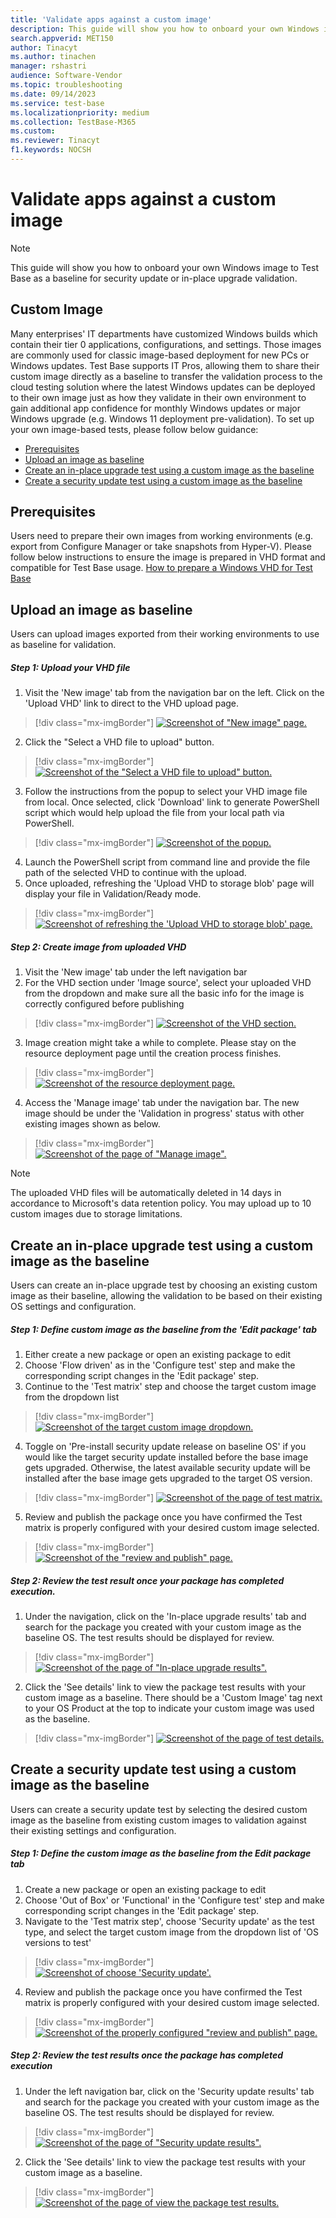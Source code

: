 ```yaml
---
title: 'Validate apps against a custom image'
description: This guide will show you how to onboard your own Windows image to Test Base as a baseline for security update or in-place upgrade validation.
search.appverid: MET150
author: Tinacyt
ms.author: tinachen
manager: rshastri
audience: Software-Vendor
ms.topic: troubleshooting
ms.date: 09/14/2023
ms.service: test-base
ms.localizationpriority: medium
ms.collection: TestBase-M365
ms.custom:
ms.reviewer: Tinacyt
f1.keywords: NOCSH
---
```


# Validate apps against a custom image
> [!NOTE]
> This guide will show you how to onboard your own Windows image to Test Base as a baseline for security update or in-place upgrade validation.

## Custom Image
Many enterprises' IT departments have customized Windows builds which contain their tier 0 applications, configurations, and settings. Those images are commonly used for classic image-based deployment for new PCs or Windows updates.
Test Base supports IT Pros, allowing them to share their custom image directly as a baseline to transfer the validation process to the cloud testing solution where the latest Windows updates can be deployed to their own image just as how they validate in their own environment to gain additional app confidence for monthly Windows updates or major Windows upgrade (e.g. Windows 11 deployment pre-validation).
To set up your own image-based tests, please follow below guidance:
* [Prerequisites](#prerequisites)
* [Upload an image as baseline](#uploadanimageasbaseline)
* [Create an in-place upgrade test using a custom image as the baseline](#createinplaceupgrade)
* [Create a security update test using a custom image as the baseline](#createsecurityupgrade)

## <a name="prerequisites"></a>Prerequisites
Users need to prepare their own images from working environments (e.g. export from Configure Manager or take snapshots from Hyper-V). Please follow below instructions to ensure the image is prepared in VHD format and compatible for Test Base usage.
[How to prepare a Windows VHD for Test Base](prepare-testbase-vhd-file.md)

## <a name="uploadanimageasbaseline"></a>Upload an image as baseline
Users can upload images exported from their working environments to use as baseline for validation.

##### Step 1: Upload your VHD file
1. Visit the 'New image' tab from the navigation bar on the left. Click on the 'Upload VHD' link to direct to the VHD upload page.
> [!div class="mx-imgBorder"]
> [![Screenshot of "New image" page.](Media/Validate_apps_against_a_custom_image_1.png)](Media/Validate_apps_against_a_custom_image_1.png#lightbox)

2. Click the "Select a VHD file to upload" button.
> [!div class="mx-imgBorder"]
> [![Screenshot of the "Select a VHD file to upload" button.](Media/Validate_apps_against_a_custom_image_2.png)](Media/Validate_apps_against_a_custom_image_2.png#lightbox)

3. Follow the instructions from the popup to select your VHD image file from local. Once selected, click 'Download' link to generate PowerShell script which would help upload the file from your local path via PowerShell.
> [!div class="mx-imgBorder"]
> [![Screenshot of the popup.](Media/Validate_apps_against_a_custom_image_3.png)](Media/Validate_apps_against_a_custom_image_3.png#lightbox)

4. Launch the PowerShell script from command line and provide the file path of the selected VHD to continue with the upload.
5. Once uploaded, refreshing the 'Upload VHD to storage blob' page will display your file in Validation/Ready mode.
> [!div class="mx-imgBorder"]
> [![Screenshot of refreshing the 'Upload VHD to storage blob' page.](Media/Validate_apps_against_a_custom_image_4.png)](Media/Validate_apps_against_a_custom_image_4.png#lightbox)

##### Step 2: Create image from uploaded VHD
1. Visit the 'New image' tab under the left navigation bar
2. For the VHD section under 'Image source', select your uploaded VHD from the dropdown and make sure all the basic info for the image is correctly configured before publishing
> [!div class="mx-imgBorder"]
> [![Screenshot of the VHD section.](Media/Validate_apps_against_a_custom_image_5.png)](Media/Validate_apps_against_a_custom_image_5.png#lightbox)

3. Image creation might take a while to complete. Please stay on the resource deployment page until the creation process finishes.
> [!div class="mx-imgBorder"]
> [![Screenshot of the resource deployment page.](Media/Validate_apps_against_a_custom_image_6.png)](Media/Validate_apps_against_a_custom_image_6.png#lightbox)

4. Access the 'Manage image' tab under the navigation bar. The new image should be under the 'Validation in progress' status with other existing images shown as below.
> [!div class="mx-imgBorder"]
> [![Screenshot of the page of "Manage image".](Media/Validate_apps_against_a_custom_image_7.png)](Media/Validate_apps_against_a_custom_image_7.png#lightbox)

> [!NOTE]
> The uploaded VHD files will be automatically deleted in 14 days in accordance to Microsoft's data retention policy. You may upload up to 10 custom images due to storage limitations.

## <a name="createinplaceupgrade"></a>Create an in-place upgrade test using a custom image as the baseline
Users can create an in-place upgrade test by choosing an existing custom image as their baseline, allowing the validation to be based on their existing OS settings and configuration.

##### Step 1: Define custom image as the baseline from the 'Edit package' tab
1. Either create a new package or open an existing package to edit
2. Choose 'Flow driven' as in the 'Configure test' step and make the corresponding script changes in the 'Edit package' step.
3. Continue to the 'Test matrix' step and choose the target custom image from the dropdown list
> [!div class="mx-imgBorder"]
> [![Screenshot of the target custom image dropdown.](Media/Validate_apps_against_a_custom_image_8.png)](Media/Validate_apps_against_a_custom_image_8.png#lightbox)

4. Toggle on 'Pre-install security update release on baseline OS' if you would like the target security update installed before the base image gets upgraded. Otherwise, the latest available security update will be installed after the base image gets upgraded to the target OS version.
> [!div class="mx-imgBorder"]
> [![Screenshot of the page of test matrix.](Media/Validate_apps_against_a_custom_image_9.png)](Media/Validate_apps_against_a_custom_image_9.png#lightbox)

5. Review and publish the package once you have confirmed the Test matrix is properly configured with your desired custom image selected.
> [!div class="mx-imgBorder"]
> [![Screenshot of the "review and publish" page.](Media/Validate_apps_against_a_custom_image_10.png)](Media/Validate_apps_against_a_custom_image_10.png#lightbox)


##### Step 2: Review the test result once your package has completed execution.
1. Under the navigation, click on the 'In-place upgrade results' tab and search for the package you created with your custom image as the baseline OS. The test results should be displayed for review.
> [!div class="mx-imgBorder"]
> [![Screenshot of the page of "In-place upgrade results".](Media/Validate_apps_against_a_custom_image_11.png)](Media/Validate_apps_against_a_custom_image_11.png#lightbox)

2. Click the 'See details' link to view the package test results with your custom image as a baseline. There should be a 'Custom Image' tag next to your OS Product at the top to indicate your custom image was used as the baseline.
> [!div class="mx-imgBorder"]
> [![Screenshot of the page of test details.](Media/Validate_apps_against_a_custom_image_12.png)](Media/Validate_apps_against_a_custom_image_12.png#lightbox)


## <a name="createsecurityupgrade"></a>Create a security update test using a custom image as the baseline
Users can create a security update test by selecting the desired custom image as the baseline from existing custom images to validation against their existing settings and configuration.

##### Step 1: Define the custom image as the baseline from the Edit package tab
1. Create a new package or open an existing package to edit
2. Choose 'Out of Box' or 'Functional' in the 'Configure test' step and make corresponding script changes in the 'Edit package' step.
3. Navigate to the 'Test matrix step', choose 'Security update' as the test type, and select the target custom image from the dropdown list of 'OS versions to test'
> [!div class="mx-imgBorder"]
> [![Screenshot of choose 'Security update'.](Media/Validate_apps_against_a_custom_image_13.png)](Media/Validate_apps_against_a_custom_image_13.png#lightbox)

4. Review and publish the package once you have confirmed the Test matrix is properly configured with your desired custom image selected.
> [!div class="mx-imgBorder"]
> [![Screenshot of the properly configured "review and publish" page.](Media/Validate_apps_against_a_custom_image_14.png)](Media/Validate_apps_against_a_custom_image_14.png#lightbox)

##### Step 2: Review the test results once the package has completed execution
1. Under the left navigation bar, click on the 'Security update results' tab and search for the package you created with your custom image as the baseline OS. The test results should be displayed for review.
> [!div class="mx-imgBorder"]
> [![Screenshot of the page of "Security update results".](Media/Validate_apps_against_a_custom_image_15.png)](Media/Validate_apps_against_a_custom_image_15.png#lightbox)

2. Click the 'See details' link to view the package test results with your custom image as a baseline.
> [!div class="mx-imgBorder"]
> [![Screenshot of the page of view the package test results.](Media/Validate_apps_against_a_custom_image_16.png)](Media/Validate_apps_against_a_custom_image_16.png#lightbox)
